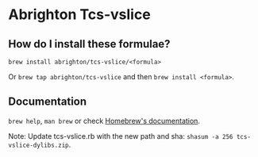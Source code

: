 # Abrighton Tcs-vslice

## How do I install these formulae?

`brew install abrighton/tcs-vslice/<formula>`

Or `brew tap abrighton/tcs-vslice` and then `brew install <formula>`.

## Documentation

`brew help`, `man brew` or check [Homebrew's documentation](https://docs.brew.sh).

Note: Update tcs-vslice.rb with the new path and sha: `shasum -a 256 tcs-vslice-dylibs.zip`.

